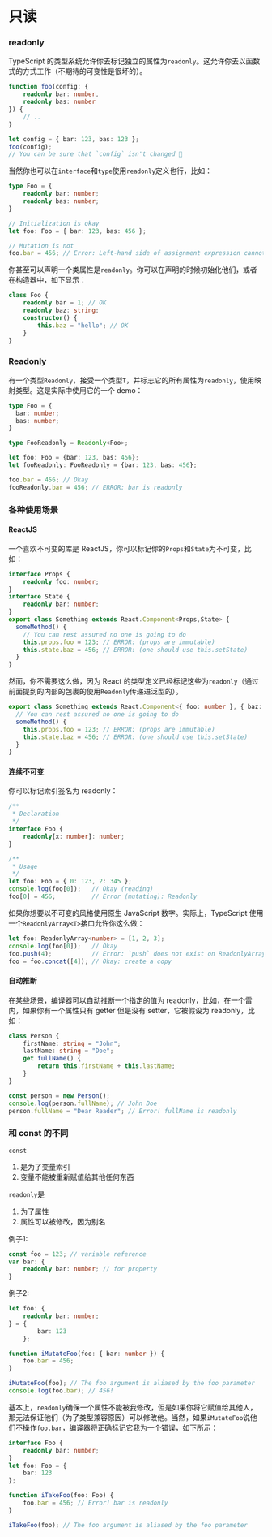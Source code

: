 # 只读

### readonly

TypeScript 的类型系统允许你去标记独立的属性为`readonly`。这允许你去以函数式的方式工作（不期待的可变性是很坏的）。
```ts
function foo(config: {
    readonly bar: number,
    readonly bas: number
}) {
    // ..
}

let config = { bar: 123, bas: 123 };
foo(config);
// You can be sure that `config` isn't changed 🌹
```

当然你也可以在`interface`和`type`使用`readonly`定义也行，比如：
```ts
type Foo = {
    readonly bar: number;
    readonly bas: number;
}

// Initialization is okay
let foo: Foo = { bar: 123, bas: 456 };

// Mutation is not
foo.bar = 456; // Error: Left-hand side of assignment expression cannot be a constant or a read-only property
```
你甚至可以声明一个类属性是`readonly`。你可以在声明的时候初始化他们，或者在构造器中，如下显示：
```ts
class Foo {
    readonly bar = 1; // OK
    readonly baz: string;
    constructor() {
        this.baz = "hello"; // OK
    }
}
```
### Readonly

有一个类型`Readonly`，接受一个类型`T`，并标志它的所有属性为`readonly`，使用映射类型。这是实际中使用它的一个 demo：
```ts
type Foo = {
  bar: number;
  bas: number;
}

type FooReadonly = Readonly<Foo>; 

let foo: Foo = {bar: 123, bas: 456};
let fooReadonly: FooReadonly = {bar: 123, bas: 456};

foo.bar = 456; // Okay
fooReadonly.bar = 456; // ERROR: bar is readonly
```

### 各种使用场景

#### ReactJS

一个喜欢不可变的库是 ReactJS，你可以标记你的`Props`和`State`为不可变，比如：
```ts
interface Props {
    readonly foo: number;
}
interface State {
    readonly bar: number;
}
export class Something extends React.Component<Props,State> {
  someMethod() {
    // You can rest assured no one is going to do
    this.props.foo = 123; // ERROR: (props are immutable)
    this.state.baz = 456; // ERROR: (one should use this.setState)  
  }
}
```

然而，你不需要这么做，因为 React 的类型定义已经标记这些为`readonly`（通过前面提到的内部的包裹的使用`Readonly`传递进泛型的）。

```ts
export class Something extends React.Component<{ foo: number }, { baz: number }> {
  // You can rest assured no one is going to do
  someMethod() {
    this.props.foo = 123; // ERROR: (props are immutable)
    this.state.baz = 456; // ERROR: (one should use this.setState)  
  }
}
```

#### 连续不可变

你可以标记索引签名为 readonly：
```ts
/**
 * Declaration
 */
interface Foo {
    readonly[x: number]: number;
}

/**
 * Usage
 */
let foo: Foo = { 0: 123, 2: 345 };
console.log(foo[0]);   // Okay (reading)
foo[0] = 456;          // Error (mutating): Readonly
```

如果你想要以不可变的风格使用原生 JavaScript 数字。实际上，TypeScript 使用一个`ReadonlyArray<T>`接口允许你这么做：
```ts
let foo: ReadonlyArray<number> = [1, 2, 3];
console.log(foo[0]);   // Okay
foo.push(4);           // Error: `push` does not exist on ReadonlyArray as it mutates the array
foo = foo.concat([4]); // Okay: create a copy
```

#### 自动推断

在某些场景，编译器可以自动推断一个指定的值为 readonly，比如，在一个雷内，如果你有一个属性只有 getter 但是没有 setter，它被假设为 readonly，比如：
```ts
class Person {
    firstName: string = "John";
    lastName: string = "Doe";
    get fullName() {
        return this.firstName + this.lastName;
    }
}

const person = new Person();
console.log(person.fullName); // John Doe
person.fullName = "Dear Reader"; // Error! fullName is readonly
```

### 和 const 的不同

`const`

1. 是为了变量索引
2. 变量不能被重新赋值给其他任何东西

`readonly`是

1. 为了属性
2. 属性可以被修改，因为别名

例子1:
```ts
const foo = 123; // variable reference
var bar: {
    readonly bar: number; // for property
}
```
例子2:
```ts
let foo: {
    readonly bar: number;
} = {
        bar: 123
    };

function iMutateFoo(foo: { bar: number }) {
    foo.bar = 456;
}

iMutateFoo(foo); // The foo argument is aliased by the foo parameter
console.log(foo.bar); // 456!
```

基本上，`readonly`确保一个属性不能被我修改，但是如果你将它赋值给其他人，那无法保证他们（为了类型兼容原因）可以修改他。当然，如果`iMutateFoo`说他们不操作`foo.bar`，编译器将正确标记它我为一个错误，如下所示：
```ts
interface Foo {
    readonly bar: number;
}
let foo: Foo = {
    bar: 123
};

function iTakeFoo(foo: Foo) {
    foo.bar = 456; // Error! bar is readonly
}

iTakeFoo(foo); // The foo argument is aliased by the foo parameter
```